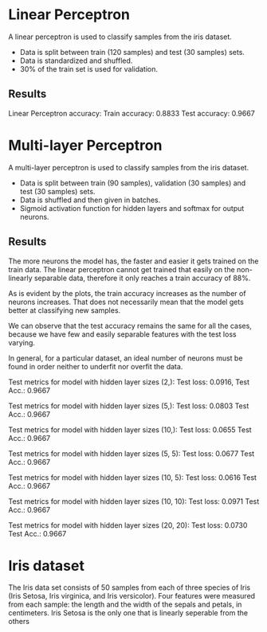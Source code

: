# Linear Perceptron
A linear perceptron is used to classify samples from the iris dataset.
- Data is split between train (120 samples) and test (30 samples) sets.
- Data is standardized and shuffled.
- 30% of the train set is used for validation.

## Results
Linear Perceptron accuracy:
    Train accuracy: 0.8833
    Test accuracy: 0.9667

# Multi-layer Perceptron
A multi-layer perceptron is used to classify samples from the iris dataset.
- Data is split between train (90 samples), validation (30 samples) and test (30 samples) sets.
- Data is shuffled and then given in batches.
- Sigmoid activation function for hidden layers and softmax for output neurons.

## Results
The more neurons the model has, the faster and easier it gets trained on the train data.
The linear perceptron cannot get trained that easily on the non-linearly separable data, therefore 
it only reaches a train accuracy of 88%. 

As is evident by the plots, the train accuracy increases as the number of neurons increases.
That does not necessarily mean that the model gets better at classifying new samples.

We can observe that the test accuracy remains the same for all the cases, because we have few and 
easily separable features with the test loss varying. 

In general, for a particular dataset, an ideal number of neurons must be found in order neither to 
underfit nor overfit the data.

Test metrics for model with hidden layer sizes (2,):
        Test loss: 0.0916, Test Acc.: 0.9667

Test metrics for model with hidden layer sizes (5,):
        Test loss: 0.0803 Test Acc.: 0.9667

Test metrics for model with hidden layer sizes (10,):
        Test loss: 0.0655 Test Acc.: 0.9667

Test metrics for model with hidden layer sizes (5, 5):
        Test loss: 0.0677 Test Acc.: 0.9667    

Test metrics for model with hidden layer sizes (10, 5):
        Test loss: 0.0616 Test Acc.: 0.9667    

Test metrics for model with hidden layer sizes (10, 10):
        Test loss: 0.0971 Test Acc.: 0.9667    

Test metrics for model with hidden layer sizes (20, 20):
        Test loss: 0.0730 Test Acc.: 0.9667  

# Iris dataset
The Iris data set consists of 50 samples from each of three species of Iris (Iris Setosa, Iris virginica, and Iris versicolor). 
Four features were measured from each sample: the length and the width of the sepals and petals, in centimeters.
Iris Setosa is the only one that is linearly seperable from the others